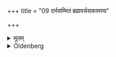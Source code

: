 +++
title = "09 दर्भसम्मितं ब्रह्मवर्चसकामस्य"

+++

<details><summary>मूलम्</summary>

दर्भसम्मितं ब्रह्मवर्चसकामस्य ९
</details>

<details><summary>Oldenberg</summary>

9. (Soil) on which Darbha grass grows, (should be chosen) by one who is desirous of holy lustre,
</details>
